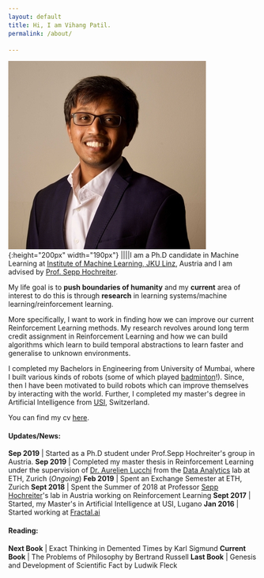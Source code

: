 ```yaml
---
layout: default
title: Hi, I am Vihang Patil.
permalink: /about/

---
```


![My MugShot](/assets/images/prof_pic_large.jpg){:height="200px" width="190px"} ||||I am a Ph.D candidate in Machine Learning at [Institute of Machine Learning, JKU Linz](https://www.jku.at/en/institute-for-machine-learning/), Austria and I am advised by [Prof. Sepp Hochreiter](https://en.wikipedia.org/wiki/Sepp_Hochreiter).

My life goal is to **push boundaries of humanity** and my **current** area of interest to do this is through **research** in learning systems/machine learning/reinforcement learning. 

More specifically, I want to work in finding how we can improve our current Reinforcement Learning methods. My research revolves around long term credit assignment in Reinforcement Learning and how we can build algorithms which learn to build temporal abstractions to learn faster and generalise to unknown environments. 

I completed my Bachelors in Engineering from University of Mumbai, where I built various kinds of robots (some of which played [badminton](https://www.youtube.com/watch?v=wfj4C9W8Lp8&list=PLzlqyUyoIAeKrWsyxdK00kTYIsfAp0Duj)!). Since, then I have been motivated to build robots which can improve themselves by interacting with the world. Further, I completed my master's degree in Artificial Intelligence from [USI](https://www.usi.ch/en), Switzerland.  

You can find my cv [here](https://drive.google.com/open?id=1KqsrKvU6zYh5OpGPzpDZDsNQvE9u-zBk). 


#### Updates/News\:

**Sep 2019**  |  Started as a Ph.D student under Prof.Sepp Hochreiter's group in Austria. 
**Sep 2019**  |  Completed my master thesis in Reinforcement Learning under the supervision of [Dr. Aurelien Lucchi](http://people.inf.ethz.ch/alucchi/) from the [Data Analytics](http://www.da.inf.ethz.ch/) lab at ETH, Zurich (_Ongoing_)
**Feb 2019** | Spent an Exchange Semester at ETH, Zurich
**Sept 2018** | Spent the Summer of 2018 at Professor [Sepp Hochreiter](https://en.wikipedia.org/wiki/Sepp_Hochreiter)'s lab in Austria working on Reinforcement Learning
**Sept 2017** | Started, my Master's in Artificial Intelligence at USI, Lugano
**Jan 2016**  | Started working at [Fractal.ai](https://fractal.ai/)

#### Reading:

**Next Book**		| Exact Thinking in Demented Times by Karl Sigmund
**Current Book**	| The Problems of Philosophy by Bertrand Russell
**Last Book**  | Genesis and Development of Scientific Fact by Ludwik Fleck

